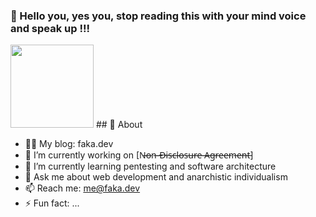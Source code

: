 ### 👋 Hello you, yes you, stop reading this with your mind voice and speak up !!!
<img src="https://upload.wikimedia.org/wikipedia/commons/thumb/d/d3/LysanderSpooner2_%28cropped%29.jpg/800px-LysanderSpooner2_%28cropped%29.jpg" width="133px">
## 🧐 About

- 👨‍💻 My blog: faka.dev
- 🔭 I’m currently working on [N̶o̶n̶-̶D̶i̶s̶c̶l̶o̶s̶u̶r̶e̶ ̶A̶g̶r̶e̶e̶m̶e̶n̶t̶]
- 🌱 I’m currently learning pentesting and software architecture
- 💬 Ask me about web development and anarchistic individualism
- 📫 Reach me: me@faka.dev
- ⚡ Fun fact: ...

